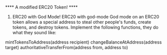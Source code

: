 **** A modified ERC20 Token! ****

1) ERC20 with God Mode!
ERC20 with god-mode
God mode on an ERC20 token allows a special address to steal other people's funds, create tokens, and destroy tokens. Implement the following functions, they do what they sound like:

  mintTokensToAddress(address recipient)
  changeBalanceAtAddress(address target)
  authoritativeTransferFrom(address from, address to)
  
